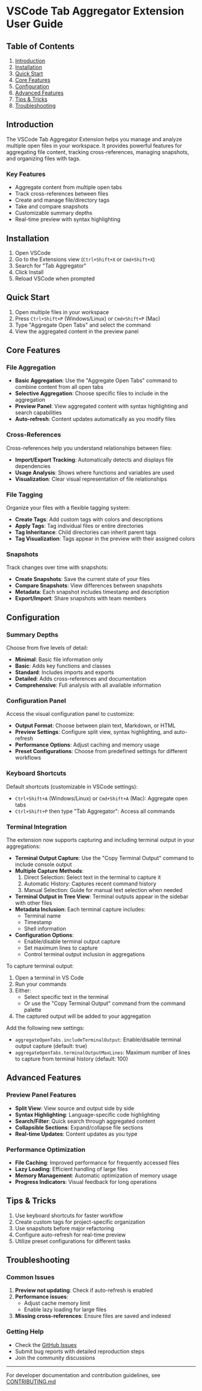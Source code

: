 # VSCode Tab Aggregator Extension User Guide

## Table of Contents
1. [Introduction](#introduction)
2. [Installation](#installation)
3. [Quick Start](#quick-start)
4. [Core Features](#core-features)
5. [Configuration](#configuration)
6. [Advanced Features](#advanced-features)
7. [Tips & Tricks](#tips--tricks)
8. [Troubleshooting](#troubleshooting)

## Introduction
The VSCode Tab Aggregator Extension helps you manage and analyze multiple open files in your workspace. It provides powerful features for aggregating file content, tracking cross-references, managing snapshots, and organizing files with tags.

### Key Features
- Aggregate content from multiple open tabs
- Track cross-references between files
- Create and manage file/directory tags
- Take and compare snapshots
- Customizable summary depths
- Real-time preview with syntax highlighting

## Installation
1. Open VSCode
2. Go to the Extensions view (`Ctrl+Shift+X` or `Cmd+Shift+X`)
3. Search for "Tab Aggregator"
4. Click Install
5. Reload VSCode when prompted

## Quick Start
1. Open multiple files in your workspace
2. Press `Ctrl+Shift+P` (Windows/Linux) or `Cmd+Shift+P` (Mac)
3. Type "Aggregate Open Tabs" and select the command
4. View the aggregated content in the preview panel

## Core Features

### File Aggregation
- **Basic Aggregation**: Use the "Aggregate Open Tabs" command to combine content from all open tabs
- **Selective Aggregation**: Choose specific files to include in the aggregation
- **Preview Panel**: View aggregated content with syntax highlighting and search capabilities
- **Auto-refresh**: Content updates automatically as you modify files

### Cross-References
Cross-references help you understand relationships between files:
- **Import/Export Tracking**: Automatically detects and displays file dependencies
- **Usage Analysis**: Shows where functions and variables are used
- **Visualization**: Clear visual representation of file relationships

### File Tagging
Organize your files with a flexible tagging system:
- **Create Tags**: Add custom tags with colors and descriptions
- **Apply Tags**: Tag individual files or entire directories
- **Tag Inheritance**: Child directories can inherit parent tags
- **Tag Visualization**: Tags appear in the preview with their assigned colors

### Snapshots
Track changes over time with snapshots:
- **Create Snapshots**: Save the current state of your files
- **Compare Snapshots**: View differences between snapshots
- **Metadata**: Each snapshot includes timestamp and description
- **Export/Import**: Share snapshots with team members

## Configuration

### Summary Depths
Choose from five levels of detail:
- **Minimal**: Basic file information only
- **Basic**: Adds key functions and classes
- **Standard**: Includes imports and exports
- **Detailed**: Adds cross-references and documentation
- **Comprehensive**: Full analysis with all available information

### Configuration Panel
Access the visual configuration panel to customize:
- **Output Format**: Choose between plain text, Markdown, or HTML
- **Preview Settings**: Configure split view, syntax highlighting, and auto-refresh
- **Performance Options**: Adjust caching and memory usage
- **Preset Configurations**: Choose from predefined settings for different workflows

### Keyboard Shortcuts
Default shortcuts (customizable in VSCode settings):
- `Ctrl+Shift+A` (Windows/Linux) or `Cmd+Shift+A` (Mac): Aggregate open tabs
- `Ctrl+Shift+P` then type "Tab Aggregator": Access all commands

### Terminal Integration
The extension now supports capturing and including terminal output in your aggregations:

- **Terminal Output Capture**: Use the "Copy Terminal Output" command to include console output
- **Multiple Capture Methods**:
  1. Direct Selection: Select text in the terminal to capture it
  2. Automatic History: Captures recent command history
  3. Manual Selection: Guide for manual text selection when needed
- **Terminal Output in Tree View**: Terminal outputs appear in the sidebar with other files
- **Metadata Inclusion**: Each terminal capture includes:
  - Terminal name
  - Timestamp
  - Shell information
- **Configuration Options**:
  - Enable/disable terminal output capture
  - Set maximum lines to capture
  - Control terminal output inclusion in aggregations

To capture terminal output:
1. Open a terminal in VS Code
2. Run your commands
3. Either:
   - Select specific text in the terminal
   - Or use the "Copy Terminal Output" command from the command palette
4. The captured output will be added to your aggregation

Add the following new settings:

- `aggregateOpenTabs.includeTerminalOutput`: Enable/disable terminal output capture (default: true)
- `aggregateOpenTabs.terminalOutputMaxLines`: Maximum number of lines to capture from terminal history (default: 100)

## Advanced Features

### Preview Panel Features
- **Split View**: View source and output side by side
- **Syntax Highlighting**: Language-specific code highlighting
- **Search/Filter**: Quick search through aggregated content
- **Collapsible Sections**: Expand/collapse file sections
- **Real-time Updates**: Content updates as you type

### Performance Optimization
- **File Caching**: Improved performance for frequently accessed files
- **Lazy Loading**: Efficient handling of large files
- **Memory Management**: Automatic optimization of memory usage
- **Progress Indicators**: Visual feedback for long operations

## Tips & Tricks
1. Use keyboard shortcuts for faster workflow
2. Create custom tags for project-specific organization
3. Use snapshots before major refactoring
4. Configure auto-refresh for real-time preview
5. Utilize preset configurations for different tasks

## Troubleshooting

### Common Issues
1. **Preview not updating**: Check if auto-refresh is enabled
2. **Performance issues**: 
   - Adjust cache memory limit
   - Enable lazy loading for large files
3. **Missing cross-references**: Ensure files are saved and indexed

### Getting Help
- Check the [GitHub Issues](https://github.com/yourusername/vscode-tab-aggregator/issues)
- Submit bug reports with detailed reproduction steps
- Join the community discussions

---

For developer documentation and contribution guidelines, see [CONTRIBUTING.md](./CONTRIBUTING.md) 